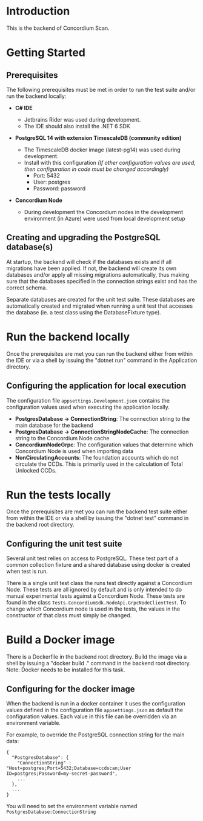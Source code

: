 # Introduction 
This is the backend of Concordium Scan.

# Getting Started
## Prerequisites
The following prerequisites must be met in order to run the test suite and/or run the backend locally:

* **C# IDE** 
    * Jetbrains Rider was used during development.
    * The IDE should also install the .NET 6 SDK

* **PostgreSQL 14 with extension TimescaleDB (community edition)** 
    * The TimescaleDB docker image (latest-pg14) was used during development.
    * Install with this configuration *(If other configuration values are used, then configuration in code must be changed accordingly)*
        * Port: 5432
        * User: postgres
        * Password: password

* **Concordium Node**
    * During development the Concordium nodes in the development environment (in Azure) were used from local development setup

## Creating and upgrading the PostgreSQL database(s)
At startup, the backend will check if the databases exists and if all migrations have been applied. If not, the backend will create its own databases and/or apply all missing migrations automatically, thus making sure that the databases specified in the connection strings exist and has the correct schema.

Separate databases are created for the unit test suite. These databases are automatically created and migrated when running a unit test that accesses the database (ie. a test class using the DatabaseFixture type).

# Run the backend locally
Once the prerequisites are met you can run the backend either from within the IDE or via a shell by issuing the "dotnet run" command in the Application directory.

## Configuring the application for local execution
The configuration file ``appsettings.Development.json`` contains the configuration values used when executing the application locally.

* **PostgresDatabase -> ConnectionString**: The connection string to the main database for the backend
* **PostgresDatabase -> ConnectionStringNodeCache**: The connection string to the Concordium Node cache
* **ConcordiumNodeGrpc**: The configuration values that determine which Concordium Node is used when importing data
* **NonCirculatingAccounts**: The foundation accounts which do not circulate the CCDs. This is primarily used in the calculation of Total Unlocked CCDs.  

# Run the tests locally
Once the prerequisites are met you can run the backend test suite either from within the IDE or via a shell by issuing the "dotnet test" command in the backend root directory.

## Configuring the unit test suite
Several unit test relies on access to PostgreSQL. These test part of a common collection fixture and a shared database using docker is created when test is run.

There is a single unit test class the runs test directly against a Concordium Node. These tests are all ignored by default and is only intended to do manual experimental tests against a Concordium Node. These tests are found in the class ``Tests.ConcordiumSdk.NodeApi.GrpcNodeClientTest``. To change which Concordium node is used in the tests, the values in the constructor of that class must simply be changed.

# Build a Docker image
There is a Dockerfile in the backend root directory. Build the image via a shell by issuing a "docker build ." command in the backend root directory.
Note: Docker needs to be installed for this task.

## Configuring for the docker image
When the backend is run in a docker container it uses the configuration values defined in the configuration file ``appsettings.json`` as default the configuration values. Each value in this file can be overridden via an environment variable.

For example, to override the PostgreSQL connection string for the main data:

```
{
  "PostgresDatabase": {
    "ConnectionString" : "Host=postgres;Port=5432;Database=ccdscan;User ID=postgres;Password=my-secret-password",
    ...
  },
  ...
}
```

You will need to set the environment variable named ``PostgresDatabase:ConnectionString``
